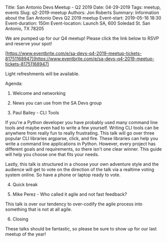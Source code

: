 Title: San Antonio Devs Meetup - Q2 2019
Date: 04-29-2019
Tags: meetup, events
Slug: q2-2019-meetup
Authors: Jon Roberts
Summary: Information about the San Antonio Devs Q2 2019 meetup
Event-start: 2019-05-16 18:30
Event-duration: 150m
Event-location: Launch SA, 600 Soledad St. San Antonio, TX 78205

We are pumped up for our Q4 meetup! Please click the link below to RSVP and reserve your spot!

[https://www.eventbrite.com/e/sa-devs-q4-2019-meetup-tickets-81751168947](https://www.eventbrite.com/e/sa-devs-q4-2019-meetup-tickets-81751168947)

Light refreshments will be available.

Agenda:

1. Welcome and networking

2. News you can use from the SA Devs group

3. Paul Bailey - CLI Tools

If you're a Python developer you have probably used many command line tools and maybe even had to write a few yourself. Writing CLI tools can be anywhere from really fun to really frustrating. This talk will go over three popular CLI libraries argparse, click, and fire. These libraries can help you write a command line applications in Python. However, every project has different goals and requirements, so there isn't one clear winner. This guide will help you choose one that fits your needs.

Lastly, this talk is structured in a choose your own adventure style and the audience will get to vote on the direction of the talk via a realtime voting system online. So have a phone or laptop ready to vote.

4. Quick break

5. Mike Perez - Who called it agile and not fast feedback?

This talk is over our tendency to over-codify the agile process into something that is not at all agile.

6. Closing

These talks should be fantastic, so please be sure to show up for our last meetup of the year!
